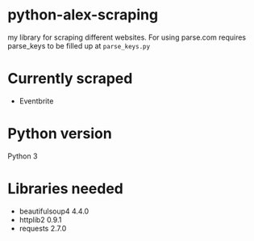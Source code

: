 # python-alex-scraping
my library for scraping different websites.
For using parse.com requires parse_keys to be filled up at `parse_keys.py`

# Currently scraped
* Eventbrite

# Python version
Python 3

# Libraries needed
* beautifulsoup4 4.4.0
* httplib2 0.9.1
* requests 2.7.0
